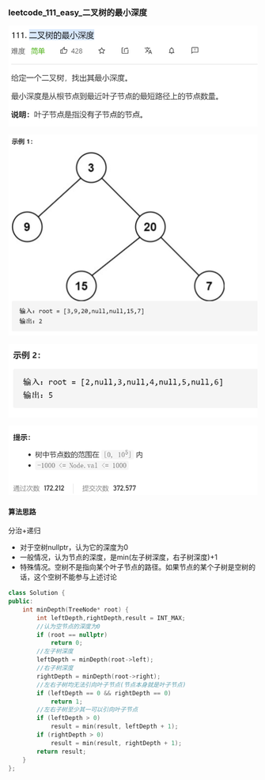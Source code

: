 ### leetcode_111_easy_二叉树的最小深度

![image-20210114200038320](leetcode_111_easy_二叉树的最小深度.assets/image-20210114200038320.png)

![image-20210114200048138](leetcode_111_easy_二叉树的最小深度.assets/image-20210114200048138.png)

![image-20210114200059731](leetcode_111_easy_二叉树的最小深度.assets/image-20210114200059731.png)

![image-20210114200120115](leetcode_111_easy_二叉树的最小深度.assets/image-20210114200120115.png)

#### 算法思路

分治+递归

- 对于空树nullptr，认为它的深度为0
- 一般情况，认为节点的深度，是min(左子树深度，右子树深度)+1
- 特殊情况。空树不是指向某个叶子节点的路径。如果节点的某个子树是空树的话，这个空树不能参与上述讨论

```c++
class Solution {
public:
	int minDepth(TreeNode* root) {
		int leftDepth,rightDepth,result = INT_MAX;
		//认为空节点的深度为0
		if (root == nullptr)  
			return 0;
		//左子树深度
		leftDepth = minDepth(root->left);
		//右子树深度
		rightDepth = minDepth(root->right);
		//左右子树均无法引向叶子节点(节点本身就是叶子节点)
		if (leftDepth == 0 && rightDepth == 0)
			return 1;
		//左右子树至少其一可以引向叶子节点
		if (leftDepth > 0)
			result = min(result, leftDepth + 1);
		if (rightDepth > 0)
			result = min(result, rightDepth + 1);
		return result;
	}
};
```

